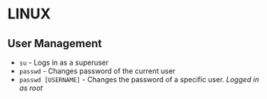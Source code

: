 # LINUX

## User Management

+ `su` - Logs in as a superuser
+ `passwd` - Changes password of the current user
+ `passwd [USERNAME]` - Changes the password of a specific user. _Logged in as root_